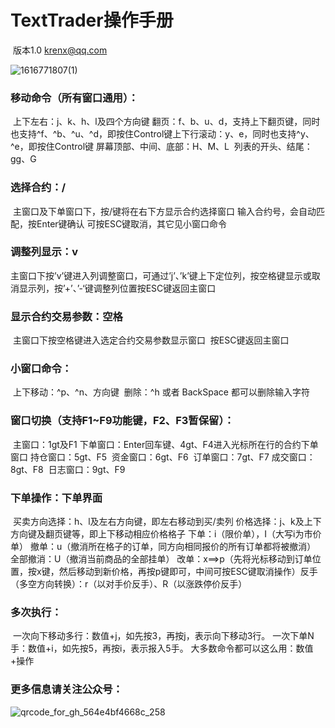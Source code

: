 # TextTrader操作手册

​       版本1.0
   krenx@qq.com

![1616771807(1)](https://user-images.githubusercontent.com/83346523/120349092-611bf200-c330-11eb-8bd1-326adc7f7900.png)


### 移动命令（所有窗口通用）： 

​	上下左右：j、k、h、l及四个方向键
​	翻页：f、b、u、d，支持上下翻页键，同时也支持^f、^b、^u、^d，即按住Control键
​	上下行滚动：y、e，同时也支持^y、^e，即按住Control键
​	屏幕顶部、中间、底部：H、M、L
​	列表的开头、结尾：gg、G

### 选择合约：/

​	主窗口及下单窗口下，按/键将在右下方显示合约选择窗口
​	输入合约号，会自动匹配，按Enter键确认
​	可按ESC键取消，其它见小窗口命令

### 调整列显示：v

​	主窗口下按’v’键进入列调整窗口，可通过’j’、’k’键上下定位列，按空格键显示或取消显示列，按’+’、’-‘键调整列位置
​	按ESC键返回主窗口

### 显示合约交易参数：空格

​	主窗口下按空格键进入选定合约交易参数显示窗口 
​	按ESC键返回主窗口

### 小窗口命令：

​	上下移动：^p、^n、方向键
​	删除：^h 或者 BackSpace 都可以删除输入字符

### 窗口切换（支持F1~F9功能键，F2、F3暂保留）：

​	主窗口：1gt及F1
​	下单窗口：Enter回车键、4gt、F4进入光标所在行的合约下单窗口
​	持仓窗口：5gt、F5
​	资金窗口：6gt、F6
​	订单窗口：7gt、F7
​	成交窗口：8gt、F8
​	日志窗口：9gt、F9

### 下单操作：下单界面

​	买卖方向选择：h、l及左右方向键，即左右移动到买/卖列
​	价格选择：j、k及上下方向键及翻页键等，即上下移动相应价格格子
​	下单：i（限价单），I（大写i为市价单）
​	撤单：u（撤消所在格子的订单，同方向相同报价的所有订单都将被撤消）
​	全部撤消：U（撤消当前商品的全部挂单）
​	改单：x==>p（先将光标移动到订单位置，按x键，然后移动到新价格，再按p键即可，中间可按ESC键取消操作）
​	反手（多空方向转换）：r（以对手价反手）、R（以涨跌停价反手）

### 多次执行：

​	一次向下移动多行：数值+j，如先按3，再按j，表示向下移动3行。
​	一次下单N手：数值+i，如先按5，再按i，表示报入5手。
​	大多数命令都可以这么用：数值+操作

### 更多信息请关注公众号：

![qrcode_for_gh_564e4bf4668c_258](https://user-images.githubusercontent.com/83346523/120348695-fbc80100-c32f-11eb-954f-6973d5f0ee11.jpg)

